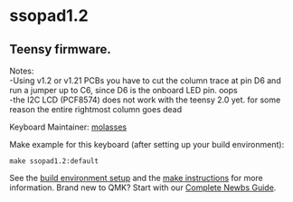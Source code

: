# ssopad1.2

## Teensy firmware. 

Notes:\
-Using v1.2 or v1.21 PCBs you have to cut the column trace at pin D6 and run a jumper up to C6, since D6 is the onboard LED pin. oops\
-the I2C LCD (PCF8574) does not work with the teensy 2.0 yet. for some reason the entire rightmost column goes dead

Keyboard Maintainer: [molasses](https://github.com/JarofMolasses)  

Make example for this keyboard (after setting up your build environment):

    make ssopad1.2:default

See the [build environment setup](https://docs.qmk.fm/#/getting_started_build_tools) and the [make instructions](https://docs.qmk.fm/#/getting_started_make_guide) for more information. Brand new to QMK? Start with our [Complete Newbs Guide](https://docs.qmk.fm/#/newbs).
